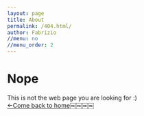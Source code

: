 ```yaml
---
layout: page
title: About
permalink: /404.html/
author: Fabrizio
//menu: no
//menu_order: 2
---
```


<h1>Nope</h1>
This is not the web page you are looking for :)
<br>
<a href="http://venice-future.com/" target="_blank" class="button">←Come back to home￼￼￼￼</a>
